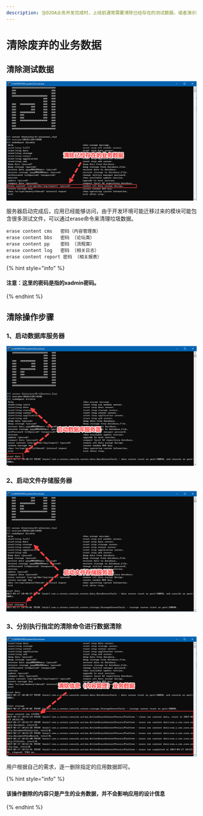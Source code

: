 ```yaml
---
description: 当O2OA业务开发完成时，上线前通常需要清除已经存在的测试数据，或者演示数据。O2OA提供命令对指定模块的业务数据进行清除。
---
```


# 清除废弃的业务数据

## 清除测试数据

![&#x6E05;&#x9664;&#x5DF2;&#x5B58;&#x5728;&#x7684;&#x4E1A;&#x52A1;&#x6570;&#x636E;](../../.gitbook/assets/1%20%288%29.png)

服务器启动完成后，应用已经能够访问，由于开发环境可能迁移过来的模块可能包含很多测试文件，可以通过erase命令来清理垃圾数据。

```text
erase content cms   密码（内容管理类）
erase content bbs   密码 （论坛类）
erase content pp    密码 （流程类）
erase content log   密码 （相关日志）
erase content report 密码 （相关报表）
```

{% hint style="info" %}
#### 注意：这里的密码是指的xadmin密码。
{% endhint %}

## 清除操作步骤

### 1、启动数据库服务器

![&#x542F;&#x52A8;&#x6570;&#x636E;&#x5E93;](../../.gitbook/assets/2%20%2812%29.png)

### 2、启动文件存储服务器

![&#x542F;&#x52A8;&#x6587;&#x4EF6;&#x5B58;&#x50A8;&#x670D;&#x52A1;&#x5668;](../../.gitbook/assets/3%20%2812%29.png)

### 3、分别执行指定的清除命令进行数据清除

![&#x6E05;&#x9664;&#x6570;&#x636E;](../../.gitbook/assets/4%20%2810%29.png)

用户根据自己的需求，逐一删除指定的应用数据即可。

{% hint style="info" %}
#### 该操作删除的内容只是产生的业务数据，并不会影响应用的设计信息
{% endhint %}

